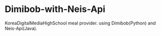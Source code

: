 # Dimibob-with-Neis-Api
KoreaDigitalMediaHighSchool meal provider. using Dimibob(Python) and Neis-Api(Java).
